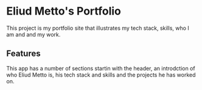 # Eliud Metto's Portfolio

This project is my portfolio site that illustrates my tech stack, skills, who I am and and my work.

## Features 

This app has a number of sections startin with the header, an introdction of who Eliud Metto is, his tech stack and skills and the projects he has worked on.

